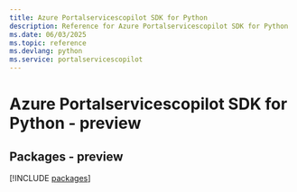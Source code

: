 ```yaml
---
title: Azure Portalservicescopilot SDK for Python
description: Reference for Azure Portalservicescopilot SDK for Python
ms.date: 06/03/2025
ms.topic: reference
ms.devlang: python
ms.service: portalservicescopilot
---
```

# Azure Portalservicescopilot SDK for Python - preview
## Packages - preview
[!INCLUDE [packages](portalservicescopilot-index.md)]